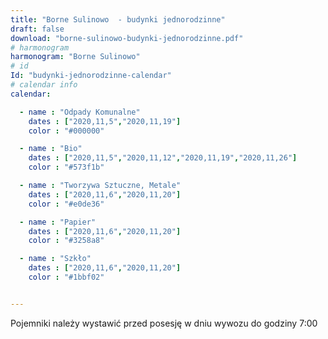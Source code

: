 ```yaml
---
title: "Borne Sulinowo  - budynki jednorodzinne"
draft: false
download: "borne-sulinowo-budynki-jednorodzinne.pdf"
# harmonogram
harmonogram: "Borne Sulinowo"
# id
Id: "budynki-jednorodzinne-calendar"
# calendar info
calendar:

  - name : "Odpady Komunalne"
    dates : ["2020,11,5","2020,11,19"]
    color : "#000000"

  - name : "Bio"
    dates : ["2020,11,5","2020,11,12","2020,11,19","2020,11,26"]
    color : "#573f1b"

  - name : "Tworzywa Sztuczne, Metale"
    dates : ["2020,11,6","2020,11,20"]
    color : "#e0de36"

  - name : "Papier"
    dates : ["2020,11,6","2020,11,20"]
    color : "#3258a8"

  - name : "Szkło"
    dates : ["2020,11,6","2020,11,20"]
    color : "#1bbf02"


---
```


Pojemniki należy wystawić przed posesję w dniu wywozu do godziny 7:00